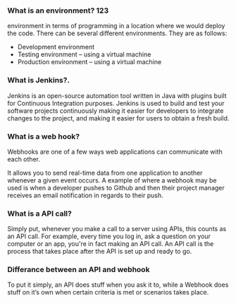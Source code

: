 ### What is an environment? 123
environment in terms of programming in a location where we would deploy the code. There can be several different environments. They are as follows:

- Development environment
- Testing environment – using a virtual machine
- Production environment – using a virtual machine


### What is Jenkins?.
Jenkins is an open-source automation tool written in Java with plugins built for Continuous Integration purposes. Jenkins is used to build and test your software projects continuously making it easier for developers to integrate changes to the project, and making it easier for users to obtain a fresh build.

### What is a web hook?
Webhooks are one of a few ways web applications can communicate with each other.

It allows you to send real-time data from one application to another whenever a given event occurs. A example of where a webhook may be used is when a developer pushes to Github and then their project manager receives an email notification in regards to their push.

### What is a API call?
Simply put, whenever you make a call to a server using APIs, this counts as an API call. For example, every time you log in, ask a question on your computer or an app, you're in fact making an API call. An API call is the process that takes place after the API is set up and ready to go.

### Differance between an API and webhook
To put it simply, an API does stuff when you ask it to, while a Webhook does stuff on it’s own when certain criteria is met or scenarios takes place. 
